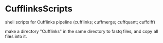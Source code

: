 # CufflinksScripts
shell scripts for Cufflinks pipeline (cufflinks; cuffmerge; cuffquant; cuffdiff)

make a directory "Cufflinks" in the same directory to fastq files, and copy all files into it.
